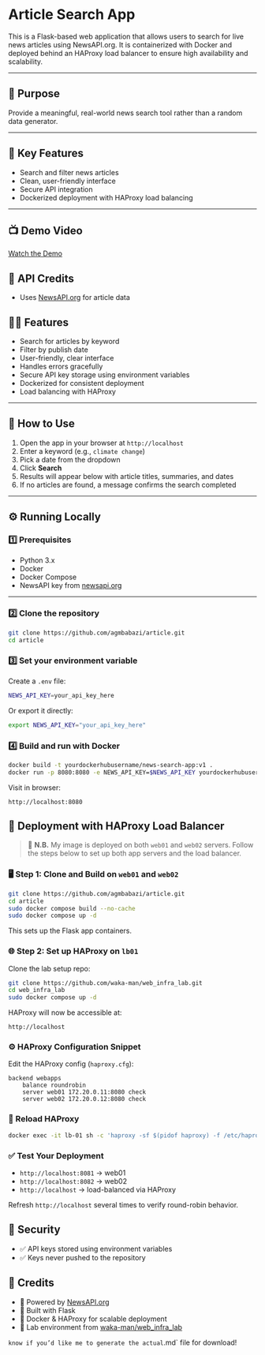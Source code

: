 # Article Search App

This is a Flask-based web application that allows users to search for live news articles using NewsAPI.org. It is containerized with Docker and deployed behind an HAProxy load balancer to ensure high availability and scalability.

---

## 🎯 Purpose

Provide a meaningful, real-world news search tool rather than a random data generator.

---

## 🚀 Key Features

- Search and filter news articles  
- Clean, user-friendly interface  
- Secure API integration  
- Dockerized deployment with HAProxy load balancing

---

## 📺 Demo Video

[Watch the Demo](https://youtu.be/7XKJjjH8fxQ)

## 📡 API Credits

- Uses [NewsAPI.org](https://newsapi.org) for article data

## 🧑‍💻 Features

- Search for articles by keyword  
- Filter by publish date  
- User-friendly, clear interface  
- Handles errors gracefully  
- Secure API key storage using environment variables  
- Dockerized for consistent deployment  
- Load balancing with HAProxy

---

## 🧪 How to Use

1. Open the app in your browser at `http://localhost`
2. Enter a keyword (e.g., `climate change`)
3. Pick a date from the dropdown
4. Click **Search**
5. Results will appear below with article titles, summaries, and dates
6. If no articles are found, a message confirms the search completed

---

## ⚙️ Running Locally

### 1️⃣ Prerequisites

- Python 3.x  
- Docker  
- Docker Compose  
- NewsAPI key from [newsapi.org](https://newsapi.org)

---

### 2️⃣ Clone the repository

```bash
git clone https://github.com/agmbabazi/article.git
cd article
````

### 3️⃣ Set your environment variable

Create a `.env` file:

```bash
NEWS_API_KEY=your_api_key_here
```

Or export it directly:

```bash
export NEWS_API_KEY="your_api_key_here"
```

### 4️⃣ Build and run with Docker

```bash
docker build -t yourdockerhubusername/news-search-app:v1 .
docker run -p 8080:8080 -e NEWS_API_KEY=$NEWS_API_KEY yourdockerhubusername/news-search-app:v1
```

Visit in browser:

```
http://localhost:8080
```

## 🧵 Deployment with HAProxy Load Balancer

> 🔔 **N.B.** My image is deployed on both `web01` and `web02` servers.
> Follow the steps below to set up both app servers and the load balancer.


### 🖥 Step 1: Clone and Build on `web01` and `web02`

```bash
git clone https://github.com/agmbabazi/article.git
cd article
sudo docker compose build --no-cache
sudo docker compose up -d
```

This sets up the Flask app containers.


### 🌐 Step 2: Set up HAProxy on `lb01`

Clone the lab setup repo:

```bash
git clone https://github.com/waka-man/web_infra_lab.git
cd web_infra_lab
sudo docker compose up -d
```

HAProxy will now be accessible at:

```
http://localhost
```

### ⚙️ HAProxy Configuration Snippet

Edit the HAProxy config (`haproxy.cfg`):

```haproxy
backend webapps
    balance roundrobin
    server web01 172.20.0.11:8080 check
    server web02 172.20.0.12:8080 check
```

### 🔁 Reload HAProxy

```bash
docker exec -it lb-01 sh -c 'haproxy -sf $(pidof haproxy) -f /etc/haproxy/haproxy.cfg'
```

### ✅ Test Your Deployment

* `http://localhost:8081` → web01
* `http://localhost:8082` → web02
* `http://localhost` → load-balanced via HAProxy

Refresh `http://localhost` several times to verify round-robin behavior.


## 🔐 Security

* ✅ API keys stored using environment variables
* ✅ Keys never pushed to the repository


## 🙌 Credits

* 🔗 Powered by [NewsAPI.org](https://newsapi.org)
* 🐍 Built with Flask
* 🐳 Docker & HAProxy for scalable deployment
* 🧪 Lab environment from [waka-man/web\_infra\_lab](https://github.com/waka-man/web_infra_lab)

` know if you’d like me to generate the actual `.md` file for download!
```
